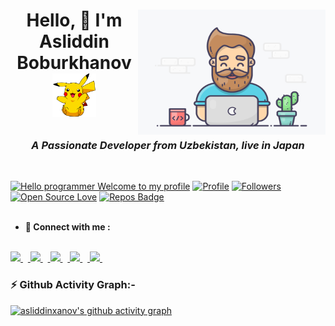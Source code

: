 <h1> <img alt="GIF" src="Gifs/coder.gif" width=300px height=200px align="right">
  
<p align="center" >Hello, 👋 I'm Asliddin Boburkhanov <img src="Gifs/pikachu.png" width=70px></h1>

<h3 align="center"><i>A Passionate Developer from Uzbekistan, live in Japan</i></h3></br>

[![Hello programmer Welcome to my profile](https://img.shields.io/badge/Hello_Developers-Welcome-gold.svg?style=flat&logo=github)](https://github.com/asliddinxanov) [![Profile](https://Visitor-badge.glitch.me/badge?page_id=asliddinxanov.profileviews-badge)](https://github.com/asliddinxanov) [![Followers](https://img.shields.io/github/followers/asliddinxanov?style=social)](https://github.com/asliddinxanov?tab=followers) [![Open Source Love](https://badges.frapsoft.com/os/v2/open-source.svg?v=103)](https://github.com/asliddinxanov) [![Repos Badge](https://badges.pufler.dev/repos/asliddinxanov)](https://github.com/asliddinxanov?tab=repositories)
<br></br>
<!--
**asliddinxanov/asliddinxanov** is a ✨ _special_ ✨ repository because its `README.md` (this file) appears on your GitHub profile.
/asliddinxanov
Here are some ideas to get you started:

- 🔭 I’m currently working on ...
- 🌱 I’m currently learning ...
- 👯 I’m looking to collaborate on ...
- 🤔 I’m looking for help with ...
- 💬 Ask me about ...
- 📫 How to reach me: ...
- 😄 Pronouns: ...
- ⚡ Fun fact: ...
-->
- <b>🔗 Connect with me :</b>
<br/>
<a href="https://www.linkedin.com/in/asliddin-boburkhanov-158a10197/"> <img src="https://img.icons8.com/fluent/48/000000/linkedin.png" width="50px"/> </a>&nbsp;&nbsp;<a href="https://www.facebook.com/shermurot"> <img src="https://img.icons8.com/fluency/48/000000/facebook-new.png" width="50px"/> </a>&nbsp;&nbsp;<a href="https://www.instagram.com/xanov_a/?hl=ja"> <img src="https://img.icons8.com/plasticine/100/000000/instagram-new--v2.png" width="50px"/> </a>&nbsp;&nbsp;<a href="https://twitter.com/xanov_a"> <img src="https://img.icons8.com/fluency/48/000000/twitter.png" width="50px"/> </a>&nbsp;&nbsp;<a
href="https://t.me/Xanov_A"> <img src="https://img.icons8.com/fluency/48/000000/telegram-app.png" width="50px"/> </a>&nbsp;&nbsp;<a

</br>

### ⚡ Github Activity Graph:-

[![asliddinxanov's github activity graph](https://activity-graph.herokuapp.com/graph?username=asliddinxanov&theme=react-dark)](https://github.com/asliddinxanov/github-readme-activity-graph)
